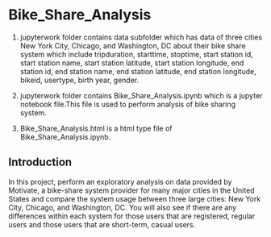 # Bike_Share_Analysis

1. jupyterwork folder contains data subfolder which has data of three cities New York City, Chicago, and Washington, DC about
      their bike share system which include tripduration, starttime, stoptime, start station id, start station name, start
      station latitude, start station longitude, end station id, end station name, end station latitude, end station longitude,
      bikeid, usertype, birth year, gender.
      
2. jupyterwork folder contains Bike_Share_Analysis.ipynb which is a jupyter notebook file.This file is used to perform analysis of
      bike sharing system.
      
3. Bike_Share_Analysis.html is a html type file of Bike_Share_Analysis.ipynb.     

## Introduction
In this project, perform an exploratory analysis on data provided by Motivate, a bike-share system provider for many major cities in the United States and compare the system usage between three large cities: New York City, Chicago, and Washington, DC. You will also see if there are any differences within each system for those users that are registered, regular users and those users that are short-term, casual users.



